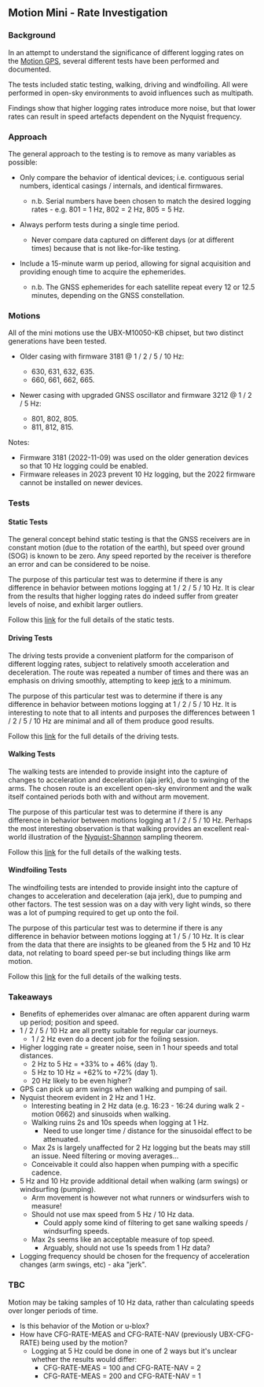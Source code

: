 ## Motion Mini - Rate Investigation

### Background

In an attempt to understand the significance of different logging rates on the [Motion GPS](https://www.motion-gps.com/motion/index.html), several different tests have been performed and documented.

The tests included static testing, walking, driving and windfoiling.  All were performed in open-sky environments to avoid influences such as multipath.

Findings show that higher logging rates introduce more noise, but that lower rates can result in speed artefacts dependent on the Nyquist frequency.



### Approach

The general approach to the testing is to remove as many variables as possible:

- Only compare the behavior of identical devices; i.e. contiguous serial numbers, identical casings / internals, and identical firmwares.
  - n.b. Serial numbers have been chosen to match the desired logging rates - e.g. 801 = 1 Hz, 802 = 2 Hz, 805 = 5 Hz.

- Always perform tests during a single time period.
  - Never compare data captured on different days (or at different times) because that is not like-for-like testing.

- Include a 15-minute warm up period, allowing for signal acquisition and providing enough time to acquire the ephemerides.
  - n.b. The GNSS ephemerides for each satellite repeat every 12 or 12.5 minutes, depending on the GNSS constellation.




### Motions

All of the mini motions use the UBX-M10050-KB chipset, but two distinct generations have been tested.

- Older casing with firmware 3181 @ 1 / 2 / 5 / 10 Hz:
  - 630, 631, 632, 635.
  - 660, 661, 662, 665.

- Newer casing with upgraded GNSS oscillator and firmware 3212 @ 1 / 2 / 5 Hz:
  - 801, 802, 805.
  - 811, 812, 815.


Notes:

- Firmware 3181 (2022-11-09) was used on the older generation devices so that 10 Hz logging could be enabled.
- Firmware releases in 2023 prevent 10 Hz logging, but the 2022 firmware cannot be installed on newer devices.




### Tests

#### Static Tests

The general concept behind static testing is that the GNSS receivers are in constant motion (due to the rotation of the earth), but speed over ground (SOG) is known to be zero. Any speed reported by the receiver is therefore an error and can be considered to be noise.

The purpose of this particular test was to determine if there is any difference in behavior between motions logging at 1 / 2 / 5 / 10 Hz. It is clear from the results that higher logging rates do indeed suffer from greater levels of noise, and exhibit larger outliers.

Follow this [link](garden/README.md) for the full details of the static tests.



#### Driving Tests

The driving tests provide a convenient platform for the comparison of different logging rates, subject to relatively smooth acceleration and deceleration. The route was repeated a number of times and there was an emphasis on driving smoothly, attempting to keep [jerk](https://en.wikipedia.org/wiki/Jerk_(physics)) to a minimum.

The purpose of this particular test was to determine if there is any difference in behavior between motions logging at 1 / 2 / 5 / 10 Hz. It is interesting to note that to all intents and purposes the differences between 1 / 2 / 5 / 10 Hz are minimal and all of them produce good results.

Follow this [link](driving/README.md) for the full details of the driving tests.



#### Walking Tests

The walking tests are intended to provide insight into the capture of changes to acceleration and deceleration (aja jerk), due to swinging of the arms. The chosen route is an excellent open-sky environment and the walk itself contained periods both with and without arm movement.

The purpose of this particular test was to determine if there is any difference in behavior between motions logging at 1 / 2 / 5 / 10 Hz. Perhaps the most interesting observation is that walking provides an excellent real-world illustration of the [Nyquist-Shannon](https://en.wikipedia.org/wiki/Nyquist%E2%80%93Shannon_sampling_theorem) sampling theorem.

Follow this [link](walking/README.md) for the full details of the walking tests.



#### Windfoiling Tests

The windfoiling tests are intended to provide insight into the capture of changes to acceleration and deceleration (aja jerk), due to pumping and other factors. The test session was on a day with very light winds, so there was a lot of pumping required to get up onto the foil.

The purpose of this particular test was to determine if there is any difference in behavior between motions logging at 1 / 5 / 10 Hz. It is clear from the data that there are insights to be gleaned from the 5 Hz and 10 Hz data, not relating to board speed per-se but including things like arm motion.

Follow this [link](windfoiling/README.md) for the full details of the walking tests.



### Takeaways

- Benefits of ephemerides over almanac are often apparent during warm up period; position and speed.
- 1 / 2 / 5 / 10 Hz are all pretty suitable for regular car journeys.
  - 1 / 2 Hz even do a decent job for the foiling session.
- Higher logging rate = greater noise, seen in 1 hour speeds and total distances.
  - 2 Hz to 5 Hz = +33% to + 46% (day 1).
  - 5 Hz to 10 Hz = +62% to +72% (day 1).
  - 20 Hz likely to be even higher?
- GPS can pick up arm swings when walking and pumping of sail.
- Nyquist theorem evident in 2 Hz and 1 Hz.
  - Interesting beating in 2 Hz data (e.g. 16:23 - 16:24 during walk 2 - motion 0662) and sinusoids when walking.
  - Walking ruins 2s and 10s speeds when logging at 1 Hz.
    - Need to use longer time / distance for the sinusoidal effect to be attenuated.
  - Max 2s is largely unaffected for 2 Hz logging but the beats may still an issue. Need filtering or moving averages...
  - Conceivable it could also happen when pumping with a specific cadence.
- 5 Hz and 10 Hz provide additional detail when walking (arm swings) or windsurfing (pumping).
  - Arm movement is however not what runners or windsurfers wish to measure!
  - Should not use max speed from 5 Hz / 10 Hz data.
    - Could apply some kind of filtering to get sane walking speeds / windsurfing speeds.
  - Max 2s seems like an acceptable measure of top speed.
    - Arguably, should not use 1s speeds from 1 Hz data?
- Logging frequency should be chosen for the frequency of acceleration changes (arm swings, etc) - aka "jerk".



### TBC

Motion may be taking samples of 10 Hz data, rather than calculating speeds over longer periods of time.

- Is this behavior of the Motion or u-blox?
- How have CFG-RATE-MEAS and CFG-RATE-NAV (previously UBX-CFG-RATE) being used by the motion?
  - Logging at 5 Hz could be done in one of 2 ways but it's unclear whether the results would differ:
    - CFG-RATE-MEAS = 100 and CFG-RATE-NAV = 2
    - CFG-RATE-MEAS = 200 and CFG-RATE-NAV = 1
